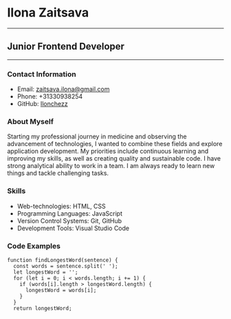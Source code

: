 # Ilona Zaitsava

---

## Junior Frontend Developer

---

### Contact Information
- Email: zaitsava.ilona@gmail.com
- Phone: +31330938254
- GitHub: [Ilonchezz](https://github.com/Ilonchez)

### About Myself
Starting my professional journey in medicine and observing the advancement of technologies, I wanted to combine these fields and explore application development. My priorities include continuous learning and improving my skills, as well as creating quality and sustainable code. I have strong analytical ability to work in a team. I am always ready to learn new things and tackle challenging tasks.

### Skills
- Web-technologies: HTML, CSS
- Programming Languages: JavaScript
- Version Control Systems: Git, GitHub
- Development Tools: Visual Studio Code

### Code Examples
```
function findLongestWord(sentence) {
  const words = sentence.split(' ');
  let longestWord = '';
  for (let i = 0; i < words.length; i += 1) {
    if (words[i].length > longestWord.length) {
      longestWord = words[i];
    }
  }
  return longestWord;
```

